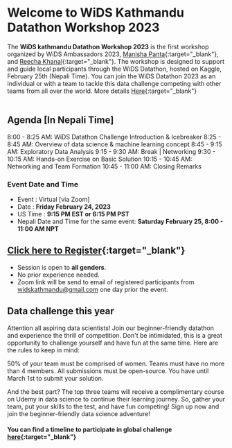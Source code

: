 # Welcome to WiDS Kathmandu Datathon Workshop 2023

The **WiDS kathmandu Datathon Workshop 2023** is the first workshop organized by WiDS Ambassadors 2023, [Manisha Panta](https://www.linkedin.com/in/manishapanta/){:target="_blank"}, and [Reecha Khanal](https://www.linkedin.com/in/reecha-khanal/){:target="_blank"}. 
The workshop is designed to support and guide local participants through the WiDS Datathon, hosted on Kaggle, February 25th (Nepali Time). You can join the WiDS Datathon 2023 as an individual or with a team to tackle this data challenge competing with other teams from all over the world. More details [Here](https://www.widsconference.org/datathon.html){:target="_blank"} <br><br>

## Agenda [In Nepali Time]
8:00 - 8:25 AM: WiDS Datathon Challenge Introduction  & Icebreaker
8:25 - 8:45 AM: Overview of data science & machine learning concept
8:45 - 9:15 AM: Exploratory Data Analysis
9:15 - 9:30 AM: Break | Networking
9:30 - 10:15 AM: Hands-on Exercise on Basic Solution
10:15  - 10:45 AM: Networking and Team Formation
10:45 - 11:00 AM: Closing Remarks 

 
### Event Date and Time
- Event : Virtual [via Zoom]
- Date : **Friday February 24, 2023** 
- US Time : **9:15 PM EST or 6:15 PM PST**
- Nepali Date and Time for the same event: **Saturday February 25, 8:00 - 11:00 AM NPT**

## [Click here to Register](https://docs.google.com/forms/d/e/1FAIpQLSfdCtIKwWxv93wPbhta_dlyyLKoTFLuShdkNJiLArXEzJvIBg/viewform){:target="_blank"}
- Session is open to **all genders**. 
- No prior experience needed.
- Zoom link will be send to email of registered participants from widskathmandu@gmail.com one day prior the event. 

## Data challenge this year

Attention all aspiring data scientists! Join our beginner-friendly datathon and experience the thrill of competition. Don't be intimidated, this is a great opportunity to challenge yourself and have fun at the same time. Here are the rules to keep in mind:

50% of your team must be comprised of women.
Teams must have no more than 4 members.
All submissions must be open-source.
You have until March 1st to submit your solution.

And the best part? The top three teams will receive a complimentary course on Udemy in data science to continue their learning journey. So, gather your team, put your skills to the test, and have fun competing! Sign up now and join the beginner-friendly data science adventure!

#### You can find a timeline to participate in global challenge [here](https://www.widsconference.org/datathon_details.html){:target="_blank"}



